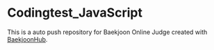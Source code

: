 # Codingtest_JavaScript
This is a auto push repository for Baekjoon Online Judge created with [BaekjoonHub](https://github.com/BaekjoonHub/BaekjoonHub).
